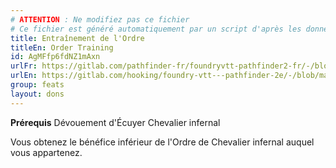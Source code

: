 ```yaml
---
# ATTENTION : Ne modifiez pas ce fichier
# Ce fichier est généré automatiquement par un script d'après les données du module Foundry VTT officiel et de sa traduction
title: Entraînement de l'Ordre
titleEn: Order Training
id: AgMFfp6fdNZ1mAxn
urlFr: https://gitlab.com/pathfinder-fr/foundryvtt-pathfinder2-fr/-/blob/master/data/feats/AgMFfp6fdNZ1mAxn.htm
urlEn: https://gitlab.com/hooking/foundry-vtt---pathfinder-2e/-/blob/master/packs/data/feats.db/order-training.json
group: feats
layout: dons
---
```

**Prérequis** Dévouement d'Écuyer Chevalier infernal

Vous obtenez le bénéfice inférieur de l'Ordre de Chevalier infernal auquel vous appartenez.


